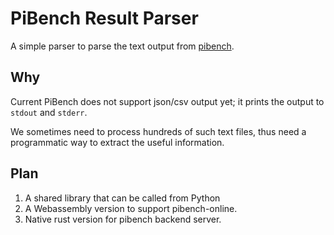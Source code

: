 # PiBench Result Parser

A simple parser to parse the text output from [pibench](https://github.com/wangtzh/pibench).

## Why
Current PiBench does not support json/csv output yet; it prints the output to `stdout` and `stderr`.

We sometimes need to process hundreds of such text files, thus need a programmatic way to extract the useful information.

## Plan
1. A shared library that can be called from Python
2. A Webassembly version to support pibench-online.
3. Native rust version for pibench backend server.
